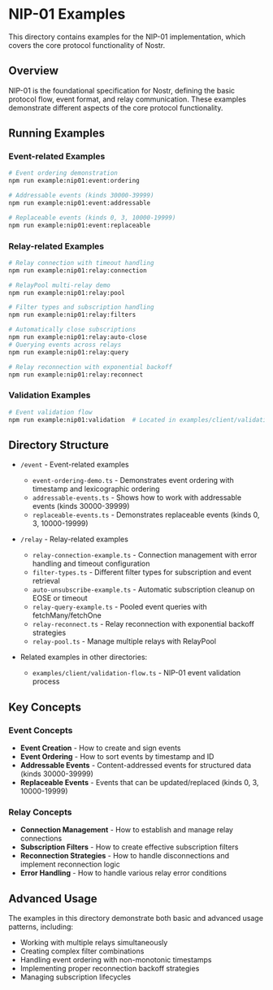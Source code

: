 # NIP-01 Examples

This directory contains examples for the NIP-01 implementation, which covers the core protocol functionality of Nostr.

## Overview

NIP-01 is the foundational specification for Nostr, defining the basic protocol flow, event format, and relay communication. These examples demonstrate different aspects of the core protocol functionality.

## Running Examples

### Event-related Examples

```bash
# Event ordering demonstration
npm run example:nip01:event:ordering

# Addressable events (kinds 30000-39999)
npm run example:nip01:event:addressable

# Replaceable events (kinds 0, 3, 10000-19999)
npm run example:nip01:event:replaceable
```

### Relay-related Examples

```bash
# Relay connection with timeout handling
npm run example:nip01:relay:connection

# RelayPool multi-relay demo
npm run example:nip01:relay:pool

# Filter types and subscription handling
npm run example:nip01:relay:filters

# Automatically close subscriptions
npm run example:nip01:relay:auto-close
# Querying events across relays
npm run example:nip01:relay:query

# Relay reconnection with exponential backoff
npm run example:nip01:relay:reconnect
```

### Validation Examples

```bash
# Event validation flow
npm run example:nip01:validation  # Located in examples/client/validation-flow.ts
```

## Directory Structure

- `/event` - Event-related examples

  - `event-ordering-demo.ts` - Demonstrates event ordering with timestamp and lexicographic ordering
  - `addressable-events.ts` - Shows how to work with addressable events (kinds 30000-39999)
  - `replaceable-events.ts` - Demonstrates replaceable events (kinds 0, 3, 10000-19999)

- `/relay` - Relay-related examples

  - `relay-connection-example.ts` - Connection management with error handling and timeout configuration
  - `filter-types.ts` - Different filter types for subscription and event retrieval
  - `auto-unsubscribe-example.ts` - Automatic subscription cleanup on EOSE or timeout
  - `relay-query-example.ts` - Pooled event queries with fetchMany/fetchOne
  - `relay-reconnect.ts` - Relay reconnection with exponential backoff strategies
  - `relay-pool.ts` - Manage multiple relays with RelayPool

- Related examples in other directories:
  - `examples/client/validation-flow.ts` - NIP-01 event validation process

## Key Concepts

### Event Concepts

- **Event Creation** - How to create and sign events
- **Event Ordering** - How to sort events by timestamp and ID
- **Addressable Events** - Content-addressed events for structured data (kinds 30000-39999)
- **Replaceable Events** - Events that can be updated/replaced (kinds 0, 3, 10000-19999)

### Relay Concepts

- **Connection Management** - How to establish and manage relay connections
- **Subscription Filters** - How to create effective subscription filters
- **Reconnection Strategies** - How to handle disconnections and implement reconnection logic
- **Error Handling** - How to handle various relay error conditions

## Advanced Usage

The examples in this directory demonstrate both basic and advanced usage patterns, including:

- Working with multiple relays simultaneously
- Creating complex filter combinations
- Handling event ordering with non-monotonic timestamps
- Implementing proper reconnection backoff strategies
- Managing subscription lifecycles
